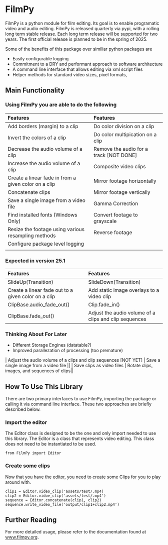 # FilmPy
FilmPy is a python module for film editing. 
Its goal is to enable programatic video and audio editing. FilmPy is released quarterly via pypi, with a rolling long term stable release. 
Each long term release will be supported for two years. The first official release is planned to be in the spring of 2025. 

Some of the benefits of this package over similiar python packages are
* Easily configurable logging
* Commitment to a DRY and performant approach to software architecture
* A command line interface that allows editing via xml script files
* Helper methods for standard video sizes, pixel formats, 

## Main Functionality
### Using FilmPy you are able to do the following
| Features                                             | Features                                |
| :--------                                            | :---------------------                  |
| Add borders (margin) to a clip                       | Do color division on a clip             |
| Invert the colors of a clip                          | Do color multipication on a clip        |
| Decrease the audio volume of a clip                  | Remove the audio for a track [NOT DONE] |
| Increase the audio volume of a clip                  | Composite video clips                   |
| Create a linear fade in from a given color on a clip | Mirror footage horizontally             |
| Concatenate clips                                    | Mirror footage vertically               |
| Save a single image from a video file                | Gamma Correction |
| Find installed fonts (Windows Only)                  | Convert footage to grayscale |
| Resize the footage using various resampling methods  | Reverse footage |
| Configure package level logging                      | |
| | |

### Expected in version 25.1
| Features                                             | Features                                              |
| :--------------------------------------------------- | :-----------------------------------------------------|
| SlideUp(Transition)                                  | SlideDown(Transition)                                 |
| Create a linear fade out to a given color on a clip  | Add static image overlays to a video clip             |
| ClipBase.audio_fade_out()                            | Clip.fade_in()                                        |
| ClipBase.fade_out()                                  | Adjust the audio volume of a clips and clip sequences |

### Thinking About For Later
* Different Storage Engines (datatable?)
* Improved parallezation of processing (too premature)


| Adjust the audio volume of a clips and clip sequences [NOT YET] | Save a single image from a video file ||
| Save clips as video files | Rotate clips, images, and sequences of clips||


## How To Use This Library
There are two primary interfaces to use FilmPy, importing the package or calling it via command line interface. 
These two approaches are briefly described below. 

### Import the editor
The Editor class is designed to be the one and only import needed to use this library. 
The Editor is a class that represents video editing. 
This class does not need to be instantiated to be used.

`from FilmPy import Editor`

### Create some clips 
Now that you have the editor, you need to create some Clips for you to play around with.

```
clip1 = Editor.video_clip('assets/test/.mp4)
clip2 = Editor.vidoe_clip('assets/test/.mp4')
sequence = Editor.concatenate(clip1, clip2)
sequence.write_video_file('output/clip1+clip2.mp4')
```

## Further Reading
 
For more detailed usage, please refer to the documentation found at www.filmpy.org. 
